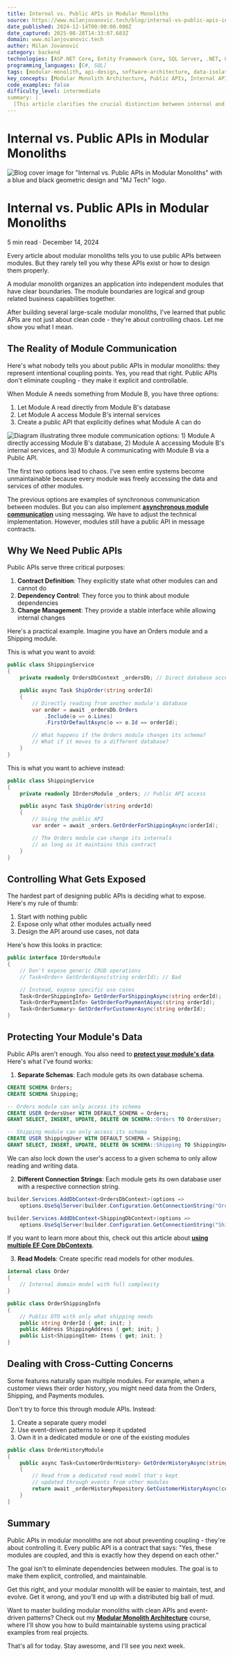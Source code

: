 ```yaml
---
title: Internal vs. Public APIs in Modular Monoliths
source: https://www.milanjovanovic.tech/blog/internal-vs-public-apis-in-modular-monoliths?utm_source=LinkedIn&utm_medium=social&utm_campaign=25.08.2025
date_published: 2024-12-14T00:00:00.000Z
date_captured: 2025-08-28T14:33:07.683Z
domain: www.milanjovanovic.tech
author: Milan Jovanović
category: backend
technologies: [ASP.NET Core, Entity Framework Core, SQL Server, .NET, GitHub Actions, Dometrain, Depot]
programming_languages: [C#, SQL]
tags: [modular-monolith, api-design, software-architecture, data-isolation, coupling, dotnet, event-driven-architecture, database-design, module-communication, clean-architecture]
key_concepts: [Modular Monolith Architecture, Public APIs, Internal APIs, Module Communication, Data Isolation, Contract Definition, Dependency Control, Event-Driven Patterns]
code_examples: false
difficulty_level: intermediate
summary: |
  [This article clarifies the crucial distinction between internal and public APIs within a modular monolith architecture. It emphasizes that public APIs are essential for defining explicit, controllable coupling points between modules, preventing the chaos of direct database or internal service access. The author provides practical guidance on designing public APIs around specific use cases, not generic CRUD operations, and highlights the importance of data isolation through separate database schemas, connection strings, and read models. The article also touches on handling cross-cutting concerns using event-driven patterns and dedicated query models, ultimately aiming for maintainable and evolvable systems.]
---
```

# Internal vs. Public APIs in Modular Monoliths

![Blog cover image for "Internal vs. Public APIs in Modular Monoliths" with a blue and black geometric design and "MJ Tech" logo.](blog-covers/mnw_120.png?imwidth=3840)

# Internal vs. Public APIs in Modular Monoliths

5 min read · December 14, 2024

Every article about modular monoliths tells you to use public APIs between modules. But they rarely tell you why these APIs exist or how to design them properly.

A modular monolith organizes an application into independent modules that have clear boundaries. The module boundaries are logical and group related business capabilities together.

After building several large-scale modular monoliths, I've learned that public APIs are not just about clean code - they're about controlling chaos. Let me show you what I mean.

## The Reality of Module Communication

Here's what nobody tells you about public APIs in modular monoliths: they represent intentional coupling points. Yes, you read that right. Public APIs don't eliminate coupling - they make it explicit and controllable.

When Module A needs something from Module B, you have three options:

1.  Let Module A read directly from Module B's database
2.  Let Module A access Module B's internal services
3.  Create a public API that explicitly defines what Module A can do

![Diagram illustrating three module communication options: 1) Module A directly accessing Module B's database, 2) Module A accessing Module B's internal services, and 3) Module A communicating with Module B via a Public API.](blogs/mnw_120/module_communication_options.png?imwidth=3840)

The first two options lead to chaos. I've seen entire systems become unmaintainable because every module was freely accessing the data and services of other modules.

The previous options are examples of synchronous communication between modules. But you can also implement [**asynchronous module communication**](modular-monolith-communication-patterns) using messaging. We have to adjust the technical implementation. However, modules still have a public API in message contracts.

## Why We Need Public APIs

Public APIs serve three critical purposes:

1.  **Contract Definition**: They explicitly state what other modules can and cannot do
2.  **Dependency Control**: They force you to think about module dependencies
3.  **Change Management**: They provide a stable interface while allowing internal changes

Here's a practical example. Imagine you have an Orders module and a Shipping module.

This is what you want to avoid:

```csharp
public class ShippingService
{
    private readonly OrdersDbContext _ordersDb; // Direct database access

    public async Task ShipOrder(string orderId)
    {
        // Directly reading from another module's database
        var order = await _ordersDb.Orders
            .Include(o => o.Lines)
            .FirstOrDefaultAsync(o => o.Id == orderId);

        // What happens if the Orders module changes its schema?
        // What if it moves to a different database?
    }
}
```

This is what you want to achieve instead:

```csharp
public class ShippingService
{
    private readonly IOrdersModule _orders; // Public API access

    public async Task ShipOrder(string orderId)
    {
        // Using the public API
        var order = await _orders.GetOrderForShippingAsync(orderId);

        // The Orders module can change its internals
        // as long as it maintains this contract
    }
}
```

## Controlling What Gets Exposed

The hardest part of designing public APIs is deciding what to expose. Here's my rule of thumb:

1.  Start with nothing public
2.  Expose only what other modules actually need
3.  Design the API around use cases, not data

Here's how this looks in practice:

```csharp
public interface IOrdersModule
{
    // Don't expose generic CRUD operations
    // Task<Order> GetOrderAsync(string orderId); // Bad

    // Instead, expose specific use cases
    Task<OrderShippingInfo> GetOrderForShippingAsync(string orderId);
    Task<OrderPaymentInfo> GetOrderForPaymentAsync(string orderId);
    Task<OrderSummary> GetOrderForCustomerAsync(string orderId);
}
```

## Protecting Your Module's Data

Public APIs aren't enough. You also need to [**protect your module's data**](modular-monolith-data-isolation). Here's what I've found works:

1.  **Separate Schemas**: Each module gets its own database schema.

```sql
CREATE SCHEMA Orders;
CREATE SCHEMA Shipping;

-- Orders module can only access its schema
CREATE USER OrdersUser WITH DEFAULT_SCHEMA = Orders;
GRANT SELECT, INSERT, UPDATE, DELETE ON SCHEMA::Orders TO OrdersUser;

-- Shipping module can only access its schema
CREATE USER ShippingUser WITH DEFAULT_SCHEMA = Shipping;
GRANT SELECT, INSERT, UPDATE, DELETE ON SCHEMA::Shipping TO ShippingUser;
```

We can also lock down the user's access to a given schema to only allow reading and writing data.

2.  **Different Connection Strings**: Each module gets its own database user with a respective connection string.

```csharp
builder.Services.AddDbContext<OrdersDbContext>(options =>
    options.UseSqlServer(builder.Configuration.GetConnectionString("OrdersConnection")));

builder.Services.AddDbContext<ShippingDbContext>(options =>
    options.UseSqlServer(builder.Configuration.GetConnectionString("ShippingConnection")));
```

If you want to learn more about this, check out this article about [**using multiple EF Core DbContexts**](using-multiple-ef-core-dbcontext-in-single-application).

3.  **Read Models**: Create specific read models for other modules.

```csharp
internal class Order
{
    // Internal domain model with full complexity
}

public class OrderShippingInfo
{
    // Public DTO with only what shipping needs
    public string OrderId { get; init; }
    public Address ShippingAddress { get; init; }
    public List<ShippingItem> Items { get; init; }
}
```

## Dealing with Cross-Cutting Concerns

Some features naturally span multiple modules. For example, when a customer views their order history, you might need data from the Orders, Shipping, and Payments modules.

Don't try to force this through module APIs. Instead:

1.  Create a separate query model
2.  Use event-driven patterns to keep it updated
3.  Own it in a dedicated module or one of the existing modules

```csharp
public class OrderHistoryModule
{
    public async Task<CustomerOrderHistory> GetOrderHistoryAsync(string customerId)
    {
        // Read from a dedicated read model that's kept
        // updated through events from other modules
        return await _orderHistoryRepository.GetCustomerHistoryAsync(customerId);
    }
}
```

## Summary

Public APIs in modular monoliths are not about preventing coupling - they're about controlling it. Every public API is a contract that says: "Yes, these modules are coupled, and this is exactly how they depend on each other."

The goal isn't to eliminate dependencies between modules. The goal is to make them explicit, controlled, and maintainable.

Get this right, and your modular monolith will be easier to maintain, test, and evolve. Get it wrong, and you'll end up with a distributed big ball of mud.

Want to master building modular monoliths with clean APIs and event-driven patterns? Check out my [**Modular Monolith Architecture**](/modular-monolith-architecture) course, where I'll show you how to build maintainable systems using practical examples from real projects.

That's all for today. Stay awesome, and I'll see you next week.